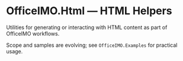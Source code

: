 # OfficeIMO.Html — HTML Helpers

Utilities for generating or interacting with HTML content as part of OfficeIMO workflows.

Scope and samples are evolving; see `OfficeIMO.Examples` for practical usage.

